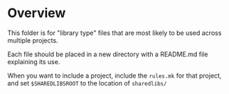 # Overview

This folder is for "library type" files that are most likely to be used across multiple projects.

Each file should be placed in a new directory with a README.md file explaining its use.

When you want to include a project, include the ``rules.mk`` for that project, and set ``$SHAREDLIBSROOT`` to the location of ``sharedlibs/``